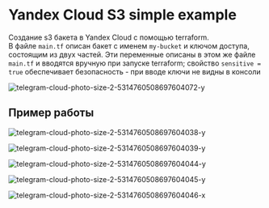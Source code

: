 # Yandex Cloud S3 simple example
Создание s3 бакета в Yandex Cloud с помощью terraform.\
В файле `main.tf` описан бакет с именем `my-bucket` и ключом доступа, состоящим из двух частей. Эти переменные описаны в этом же файле `main.tf` и вводятся вручную при запуске terraform; свойство `sensitive = true` обеспечивает безопасность - при вводе ключи не видны в консоли

![telegram-cloud-photo-size-2-5314760508697604072-y](https://github.com/user-attachments/assets/1de4b943-97a5-4efe-a3ee-106f00691de7)

## Пример работы
![telegram-cloud-photo-size-2-5314760508697604038-y](https://github.com/user-attachments/assets/b984015b-a6b0-4d59-9391-ac89990c599b)

![telegram-cloud-photo-size-2-5314760508697604039-y](https://github.com/user-attachments/assets/f9a05d5f-78ec-4ab0-9e5b-ba938ae2484c)

![telegram-cloud-photo-size-2-5314760508697604044-y](https://github.com/user-attachments/assets/df927f11-ef8f-485d-81b6-873825660d88)

![telegram-cloud-photo-size-2-5314760508697604045-y](https://github.com/user-attachments/assets/d8d9d50e-2f2c-47dc-9b55-cbce68d31700)

![telegram-cloud-photo-size-2-5314760508697604046-x](https://github.com/user-attachments/assets/56429dbd-1591-43a7-90e3-20196cd7621c)
